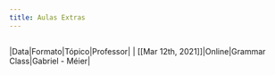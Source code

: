```yaml
---
title: Aulas Extras
---
```


##
|Data|Formato|Tópico|Professor|
| [[Mar 12th, 2021]]|Online|Grammar Class|Gabriel - Méier|
##
